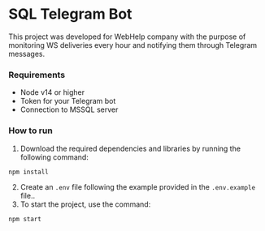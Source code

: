 # SQL Telegram Bot
This project was developed for WebHelp company with the purpose of monitoring WS deliveries every hour and notifying them through Telegram messages.

### Requirements
- Node v14 or higher
- Token for your Telegram bot
- Connection to MSSQL server

### How to run
1. Download the required dependencies and libraries by running the following command:
```bash
npm install
```
2. Create an `.env` file following the example provided in the `.env.example` file..
3. To start the project, use the command:
```bash
npm start
```